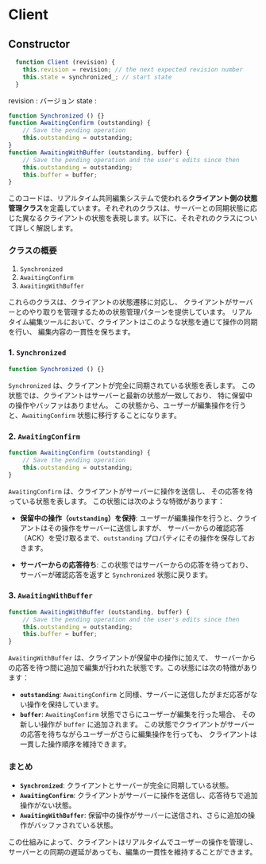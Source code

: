 # Client

## Constructor

```javascript
  function Client (revision) {
    this.revision = revision; // the next expected revision number
    this.state = synchronized_; // start state
  }
```

revision : バージョン
state : 

```javascript
function Synchronized () {}
function AwaitingConfirm (outstanding) {
    // Save the pending operation
    this.outstanding = outstanding;
}
function AwaitingWithBuffer (outstanding, buffer) {
    // Save the pending operation and the user's edits since then
    this.outstanding = outstanding;
    this.buffer = buffer;
}
```

このコードは、リアルタイム共同編集システムで使われる**クライアント側の状態管理クラス**を定義しています。それぞれのクラスは、サーバーとの同期状態に応じた異なるクライアントの状態を表現します。以下に、それぞれのクラスについて詳しく解説します。

### クラスの概要
1. `Synchronized`
2. `AwaitingConfirm`
3. `AwaitingWithBuffer`

これらのクラスは、クライアントの状態遷移に対応し、
クライアントがサーバーとのやり取りを管理するための状態管理パターンを提供しています。
リアルタイム編集ツールにおいて、クライアントはこのような状態を通じて操作の同期を行い、
編集内容の一貫性を保ちます。

### 1. `Synchronized`
```javascript
function Synchronized () {}
```
`Synchronized` は、クライアントが完全に同期されている状態を表します。
この状態では、クライアントはサーバーと最新の状態が一致しており、
特に保留中の操作やバッファはありません。
この状態から、ユーザーが編集操作を行うと、`AwaitingConfirm` 状態に移行することになります。

### 2. `AwaitingConfirm`
```javascript
function AwaitingConfirm (outstanding) {
    // Save the pending operation
    this.outstanding = outstanding;
}
```
`AwaitingConfirm` は、クライアントがサーバーに操作を送信し、
その応答を待っている状態を表します。
この状態には次のような特徴があります：

- **保留中の操作（`outstanding`）を保持**: 
ユーザーが編集操作を行うと、クライアントはその操作をサーバーに送信しますが、
サーバーからの確認応答（ACK）を受け取るまで、`outstanding` プロパティにその操作を保存しておきます。

- **サーバーからの応答待ち**: この状態ではサーバーからの応答を待っており、
サーバーが確認応答を返すと `Synchronized` 状態に戻ります。

### 3. `AwaitingWithBuffer`
```javascript
function AwaitingWithBuffer (outstanding, buffer) {
    // Save the pending operation and the user's edits since then
    this.outstanding = outstanding;
    this.buffer = buffer;
}
```
`AwaitingWithBuffer` は、クライアントが保留中の操作に加えて、
サーバーからの応答を待つ間に追加で編集が行われた状態です。この状態には次の特徴があります：

- **`outstanding`**: `AwaitingConfirm` と同様、サーバーに送信したがまだ応答がない操作を保持しています。
- **`buffer`**: `AwaitingConfirm` 状態でさらにユーザーが編集を行った場合、
その新しい操作が `buffer` に追加されます。 
この状態でクライアントがサーバーの応答を待ちながらユーザーがさらに編集操作を行っても、
クライアントは一貫した操作順序を維持できます。

### まとめ
- **`Synchronized`**: クライアントとサーバーが完全に同期している状態。
- **`AwaitingConfirm`**: クライアントがサーバーに操作を送信し、応答待ちで追加操作がない状態。
- **`AwaitingWithBuffer`**: 保留中の操作がサーバーに送信され、さらに追加の操作がバッファされている状態。

この仕組みによって、クライアントはリアルタイムでユーザーの操作を管理し、
サーバーとの同期の遅延があっても、編集の一貫性を維持することができます。